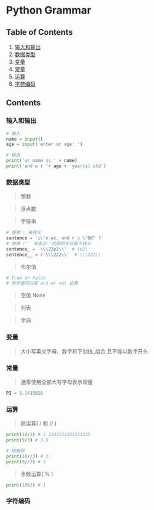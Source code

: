 # Python Grammar

## Table of Contents

1. [输入和输出](#input_print)
2. [数据类型](#data_type)
3. [变量](#variate)
4. [常量](#constant)
5. [运算](#operation)
6. [字符编码](#character_encoding)

## Contents

### 输入和输出

<a name="input_print">

```py
# 输入
name = input()
age = input('enter ur age: ')

# 输出
print('ur name is ' + name)
print('and u r '+ age + 'year(s) old')

```

### 数据类型

<a name="data_type">

> 整数

> 浮点数

> 字符串

```py
# 使用 \ 来转义
sentence = 'i\'m wz, and r u \"OK" ?'
# 使用 r'' 来表示''内部的字符串不转义
sentence_ = '\\\22e2\\'  # \e2\
sentence__ = r'\\\222\\'  # \\\222\\
```

> 布尔值

```py
# True or False
# 布尔值可以用 and or not 运算
```

> 空值 None

> 列表

> 字典

### 变量

<a name="variate">

> 大小写英文字母、数字和下划线\_组合,且不能以数字开头

### 常量

<a name="constant">

> 通常使用全部大写字母表示常量

```py
PI = 3.1415826
```

### 运算

<a name="operation">

> 除运算( / 和 // )

```py
print(10/3) # 3.3333333333333335
print(9/3) # 3.0

# 地板除
print(10//3) # 3
print(9//3) # 3
```

> 余数运算( % )

```py
print(10%3) # 1
```

### 字符编码

<a name="character_encoding">
